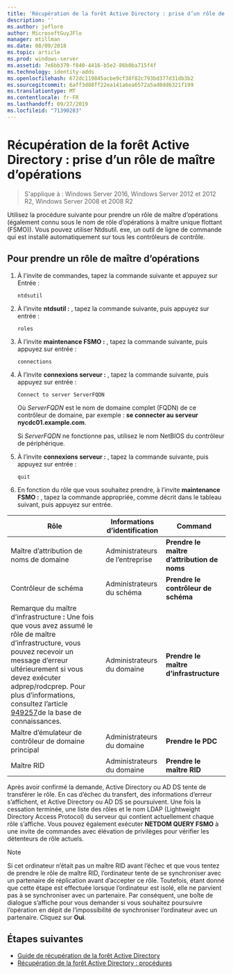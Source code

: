 ```yaml
---
title: 'Récupération de la forêt Active Directory : prise d’un rôle de maître d’opérations'
description: ''
ms.author: joflore
author: MicrosoftGuyJFlo
manager: mtillman
ms.date: 08/09/2018
ms.topic: article
ms.prod: windows-server
ms.assetid: 7e6bb370-f840-4416-b5e2-86b0ba715f4f
ms.technology: identity-adds
ms.openlocfilehash: 672dc119845acbe9cf38f82c793bd377d31db3b2
ms.sourcegitcommit: 6aff3d88ff22ea141a6ea6572a5ad8dd6321f199
ms.translationtype: MT
ms.contentlocale: fr-FR
ms.lasthandoff: 09/27/2019
ms.locfileid: "71390283"
---
```

# <a name="ad-forest-recovery---seizing-an-operations-master-role"></a>Récupération de la forêt Active Directory : prise d’un rôle de maître d’opérations  

>S'applique à : Windows Server 2016, Windows Server 2012 et 2012 R2, Windows Server 2008 et 2008 R2

Utilisez la procédure suivante pour prendre un rôle de maître d’opérations (également connu sous le nom de rôle d’opérations à maître unique flottant (FSMO)). Vous pouvez utiliser Ntdsutil. exe, un outil de ligne de commande qui est installé automatiquement sur tous les contrôleurs de contrôle.  
  
## <a name="to-seize-an-operations-master-role"></a>Pour prendre un rôle de maître d’opérations  
  
1. À l'invite de commandes, tapez la commande suivante et appuyez sur Entrée :  

   ```  
   ntdsutil  
   ```  

2. À l’invite **ntdsutil :** , tapez la commande suivante, puis appuyez sur entrée :  

   ```  
   roles  
   ```  

3. À l’invite **maintenance FSMO :** , tapez la commande suivante, puis appuyez sur entrée :  

   ```  
   connections  
   ```  

4. À l’invite **connexions serveur :** , tapez la commande suivante, puis appuyez sur entrée :  

   ```  
   Connect to server ServerFQDN  
   ```  

   Où *ServerFQDN* est le nom de domaine complet (FQDN) de ce contrôleur de domaine, par exemple : **se connecter au serveur nycdc01.example.com**.  

   Si *ServerFQDN* ne fonctionne pas, utilisez le nom NetBIOS du contrôleur de périphérique.  

5. À l’invite **connexions serveur :** , tapez la commande suivante, puis appuyez sur entrée :  

   ```  
   quit  
   ```  

6. En fonction du rôle que vous souhaitez prendre, à l’invite **maintenance FSMO :** , tapez la commande appropriée, comme décrit dans le tableau suivant, puis appuyez sur entrée.  
  
|Rôle|Informations d’identification|Command|  
|----------|-----------------|-------------|  
|Maître d’attribution de noms de domaine|Administrateurs de l’entreprise|**Prendre le maître d’attribution de noms**|  
|Contrôleur de schéma|Administrateurs du schéma|**Prendre le contrôleur de schéma**|  
|Remarque du maître d’infrastructure **:**  Une fois que vous avez assumé le rôle de maître d’infrastructure, vous pouvez recevoir un message d’erreur ultérieurement si vous devez exécuter adprep/rodcprep. Pour plus d’informations, consultez l’article [949257](https://support.microsoft.com/kb/949257)de la base de connaissances.|Administrateurs du domaine|**Prendre le maître d’infrastructure**|  
|Maître d’émulateur de contrôleur de domaine principal|Administrateurs du domaine|**Prendre le PDC**|  
|Maître RID|Administrateurs du domaine|**Prendre le maître RID**|  

Après avoir confirmé la demande, Active Directory ou AD DS tente de transférer le rôle. En cas d’échec du transfert, des informations d’erreur s’affichent, et Active Directory ou AD DS se poursuivent. Une fois la cessation terminée, une liste des rôles et le nom LDAP (Lightweight Directory Access Protocol) du serveur qui contient actuellement chaque rôle s’affiche. Vous pouvez également exécuter **NETDOM QUERY FSMO** à une invite de commandes avec élévation de privilèges pour vérifier les détenteurs de rôle actuels.  
  
> [!NOTE]
> Si cet ordinateur n’était pas un maître RID avant l’échec et que vous tentez de prendre le rôle de maître RID, l’ordinateur tente de se synchroniser avec un partenaire de réplication avant d’accepter ce rôle. Toutefois, étant donné que cette étape est effectuée lorsque l’ordinateur est isolé, elle ne parvient pas à se synchroniser avec un partenaire. Par conséquent, une boîte de dialogue s’affiche pour vous demander si vous souhaitez poursuivre l’opération en dépit de l’impossibilité de synchroniser l’ordinateur avec un partenaire. Cliquez sur **Oui**.  
  
## <a name="next-steps"></a>Étapes suivantes

- [Guide de récupération de la forêt Active Directory](AD-Forest-Recovery-Guide.md)
- [Récupération de la forêt Active Directory : procédures](AD-Forest-Recovery-Procedures.md)
